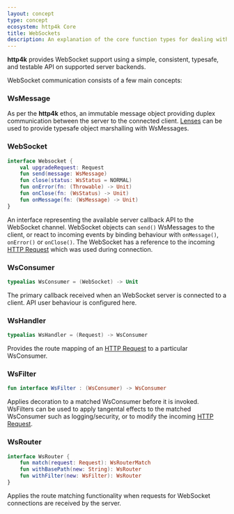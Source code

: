 ```yaml
---
layout: concept
type: concept
ecosystem: http4k Core
title: WebSockets
description: An explanation of the core function types for dealing with WebSockets
---
```


**http4k** provides WebSocket support using a simple, consistent, typesafe, and testable API on supported server
backends.

WebSocket communication consists of a few main concepts:

### WsMessage

As per the **http4k** ethos, an immutable message object providing duplex communication between the server to the
connected client. [Lenses](/ecosystem/http4k/concept/lens) can be used to provide typesafe object marshalling with WsMessages.

### WebSocket

```kotlin
interface Websocket {
    val upgradeRequest: Request
    fun send(message: WsMessage)
    fun close(status: WsStatus = NORMAL)
    fun onError(fn: (Throwable) -> Unit)
    fun onClose(fn: (WsStatus) -> Unit)
    fun onMessage(fn: (WsMessage) -> Unit)
}
```

An interface representing the available server callback API to the WebSocket channel. WebSocket objects can `send()`
WsMessages to the client, or react to incoming events by binding behaviour with `onMessage()`, `onError()` or
`onClose()`. The WebSocket has a reference to the incoming [HTTP Request](/ecosystem/http4k/concept/http) which was
used during connection.

### WsConsumer

```kotlin
typealias WsConsumer = (WebSocket) -> Unit
```

The primary callback received when an WebSocket server is connected to a client. API user behaviour is configured here.

### WsHandler

```kotlin
typealias WsHandler = (Request) -> WsConsumer
```

Provides the route mapping of an [HTTP Request](/ecosystem/http4k/concept/http) to a particular WsConsumer.

### WsFilter

```kotlin
fun interface WsFilter : (WsConsumer) -> WsConsumer
```

Applies decoration to a matched WsConsumer before it is invoked. WsFilters can be used to apply tangental effects to the
matched WsConsumer such as logging/security, or to modify the incoming [HTTP Request](/ecosystem/http4k/concept/http).

### WsRouter

```kotlin
interface WsRouter {
    fun match(request: Request): WsRouterMatch
    fun withBasePath(new: String): WsRouter
    fun withFilter(new: WsFilter): WsRouter
}
```

Applies the route matching functionality when requests for WebSocket connections are received by the server.
